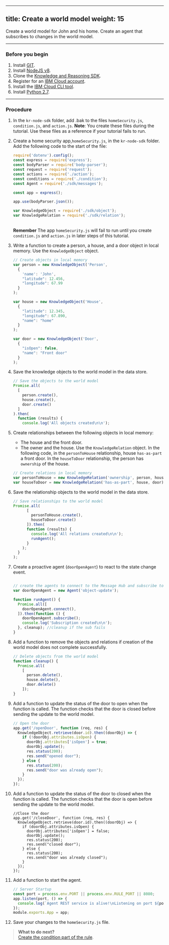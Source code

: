 ----
title: Create a world model
weight: 15
---
Create a world model for John and his home.  Create an agent that subscribes to changes in the world model.

---
### Before you begin

1. Install [GIT](https://git-scm.com/downloads).
2. Install [NodeJS v8](https://nodejs.org/dist/v8.9.1/).
3. Clone the [Knowledge and Reasoning SDK](https://github.com/Watson-Personal-Assistant/kr-node-sdk).
4. Register for an [IBM Cloud account](https://www.ibm.com/account/us-en/signup/register.html).
5. Install the [IBM Cloud CLI tool](https://console.bluemix.net/docs/cli/index.html#cli).
6. Install [Python 2.7](https://www.python.org/download/releases/2.7/).

---
### Procedure 

1. In the `kr-node-sdk` folder, add .bak to the files `homeSecurity.js`, `condition.js`, and `action.js`.  **Note**: You create these files during the tutorial.  Use these files as a reference if your tutorial fails to run.
2. Create a home security app,`homeSecurity.js`, in the `kr-node-sdk` folder.  Add the following code to the start of the file:
  
    ```javascript
    require('dotenv').config();
    const express = require('express');
    const bodyParser = require('body-parser');
    const request = require('request');
    const actions = require('./action');
    const conditions = require('./condition');
    const Agent = require('./sdk/messages');

    const app = express();

    app.use(bodyParser.json());

    var KnowledgeObject = require('./sdk/object');
    var KnowledgeRelation = require('./sdk/relation');
    ``` 
    <br> **Remember** The app `homeSecurity.js` will fail to run until you create `condition.js` and `action.js` in later steps of this tutorial.
3. Write a function to create a person, a house, and a door object in local memory.
  Use the `KnowledgeObject` object.
    ```javascript
    // Create objects in local memory
    var person = new KnowledgeObject('Person',
      {
        'name': 'John',
        "latitude": 12.456,
        "longitude": 67.99
      }
    );

    var house = new KnowledgeObject('House',
      {
        "latitude": 12.345,
        "longitude": 67.890,
        "name": "home"
      }
    );

    var door = new KnowledgeObject('Door',
      {
        "isOpen": false,
        "name": "Front door"
      }
    );
    ```
4. Save the knowledge objects to the world model in the data store.
    ```javascript
    // Save the objects to the world model
    Promise.all(
      [
        person.create(),
        house.create(),
        door.create()
      ]
    ).then(
      function (results) {
        console.log('All objects created\n\n');

    ```
5.  Create relationships between the following objects in local memory:

    - The house and the front door.
    - The owner and the house.
  Use the `KnowledgeRelation` object.
  In the following code, in the `personToHouse` relationship, house `has-as-part` a front door. In the `houseToDoor` relationship, the person has `ownership` of the house.
    ```javascript
    // Create relations in local memory
    var personToHouse = new KnowledgeRelation('ownership', person, house);
    var houseToDoor = new KnowledgeRelation('has-as-part', house, door);

    ```
6.  Save the relationship objects to the world model in the data store.
    ```javascript
    // Save relationships to the world model
    Promise.all(
          [
            personToHouse.create(),
            houseToDoor.create()
          ]).then(
          function (results) {
            console.log('All relations created\n\n');
            runAgent();
          }
        );
      }
    );

    ```
7. Create a proactive agent (`doorOpenAgent`) to react to the state change event.
    ```javascript

    // create the agents to connect to the Message Hub and subscribe to object update events.
    var doorOpenAgent = new Agent('object-update');

    function runAgent() {
      Promise.all([
        doorOpenAgent.connect(),
      ]).then(function () {
        doorOpenAgent.subscribe();
        console.log('Subscription created\n\n');
      }, cleanup); //cleanup if the sub fails
    }

    ```
8.  Add a function to remove the objects and relations if creation of the world model does not complete successfully.
    ```javascript
    // Delete objects from the world model
    function cleanup() {
      Promise.all(
        [
          person.delete(),
          house.delete(),
          door.delete()
        ]);
    }

    ```
9.  Add a function to update the status of the door to open when the function is called.  The function checks that the door is closed before sending the update to the world model.
    ```Javascript
    // Open the door
    app.get('/openDoor', function (req, res) {
      KnowledgeObject.retrieve(door.id).then((doorObj) => {
        if (!doorObj.attributes.isOpen) {
          doorObj.attributes['isOpen'] = true;
          doorObj.update();
          res.status(200);
          res.send("opened door");
        } else {
          res.status(200);
          res.send("door was already open");
        }
      });
    });

    ```
10. Add a function to update the status of the door to closed when the function is called.  The function checks that the door is open before sending the update to the world model.
    ```
    //Close the door
    app.get('/closeDoor', function (req, res) {
      KnowledgeObject.retrieve(door.id).then((doorObj) => {
        if (doorObj.attributes.isOpen) {
          doorObj.attributes['isOpen'] = false;
          doorObj.update();
          res.status(200);
          res.send("closed door");
        } else {
          res.status(200);
          res.send("door was already closed");
        }
      });
    });

    ```
11. Add a function to start the agent.
    ```javascript
    // Server Startup
    const port = process.env.PORT || process.env.RULE_PORT || 8080;
    app.listen(port, () => {
      console.log(`Agent REST service is alive!\nListening on port ${port}\n\n`)
    });
    module.exports.App = app;

    ```
12. Save your changes to the `homeSecurity.js` file.

> **What to do next?**<br/>
[Create the condition part of the rule]({{site.baseurl}}/knowledge/create-condition-function).
